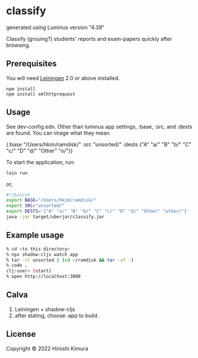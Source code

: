 # classify

generated using Luminus version "4.39"

Classify (grouing?) students' reports and exam-papers quickly after browsing.

## Prerequisites

You will need [Leiningen][1] 2.0 or above installed.

[1]: https://github.com/technomancy/leiningen

    npm install
    npm install xmlhttprequest

## Usage

See dev-config.edn. Other than luminus app settings,
:base, :src, and :dests are found. You can image what they mean.

{:base "/Users/hkim/ramdisk/"
 :src "unsorted/"
 :dests {"A" "a/"
         "B" "b/"
         "C" "c/"
         "D" "d/"
         "Other" "o/"}}

To start the application, run:

    lein run

or,

```sh
#!/bin/sh
export BASE="/Users/hkim/ramdisk/"
export SRC="unsorted/"
export DESTS='{"A" "a/" "B" "b/" "C" "c/" "D" "d/" "Other" "other/"}'
java -jar target/uberjar/classify.jar
```

## Example usage

```sh
% cd <to this directory>
% npx shadow-cljs watch app
% tar -cf unsorted | (cd ~/ramdisk && tar -xf -)
% code .
clj:user> (start)
% open http://localhost:3000
```

## Calva

1. Leiningen + shadow-cljs
2. after stating, choose :app to build.

## License

Copyright © 2022 Hiroshi Kimura
